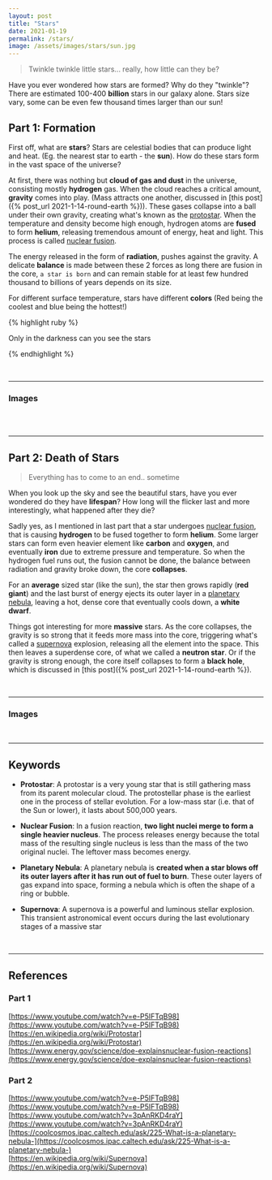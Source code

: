 ```yaml
---
layout: post
title: "Stars"
date: 2021-01-19
permalink: /stars/
image: /assets/images/stars/sun.jpg
---
```


>Twinkle twinkle little stars... really, how little can they be?

Have you ever wondered how stars are formed? Why do they "twinkle"? There are estimated 100-400 **billion** stars in our galaxy alone. Stars size vary, some can be even few thousand times larger than our sun!  
  
<!--more-->

## Part 1: Formation
First off, what are **stars**? Stars are celestial bodies that can produce light and heat. (Eg. the nearest star to earth - the **sun**). How do these stars form in the vast space of the universe?

At first, there was nothing but **cloud of gas and dust** in the universe, consisting mostly **hydrogen** gas. When the cloud reaches a critical amount,  **gravity** comes into play. (Mass attracts one another, discussed in [this post]({% post_url 2021-1-14-round-earth %})). These gases collapse into a ball under their own gravity, creating what's known as the [protostar](#keywords). When the temperature and density become high enough, hydrogen atoms are **fused** to form **helium**, releasing tremendous amount of energy, heat and light. This process is called [nuclear fusion](#keywords).

The energy released in the form of **radiation**, pushes against the gravity. A delicate **balance** is made between these 2 forces as long there are fusion in the core, `a star is born` and can remain stable for at least few hundred thousand to billions of years depends on its size. 

For different surface temperature, stars have different **colors** (Red being the coolest and blue being the hottest!) 

{% highlight ruby %}

Only in the darkness can you see the stars

{% endhighlight %}



<br>
<!--Images-->

***

<h3 id="image1">Images</h3>
<div class="row">
    <div class="column">
		<img src="/iwonder/assets/images/stars/stars.jpg" alt="">
	</div>
	<div class="column">
		<img src="/iwonder/assets/images/stars/formation.jpg" alt="">
	</div>
</div>

  
<br>
<br>
<hr>

## Part 2: Death of Stars
> Everything has to come to an end.. sometime
  
When you look up the sky and see the beautiful stars, have you ever wondered do they have **lifespan**? How long will the flicker last and more interestingly, what happened after they die? 
  
Sadly yes, as I mentioned in last part that a star undergoes [nuclear fusion](#keywords), that is causing **hydrogen** to be fused together to form **helium**. Some larger stars can form even heavier element like **carbon** and **oxygen**, and eventually **iron** due to extreme pressure and temperature. So when the hydrogen fuel runs out, the fusion cannot be done, the balance between radiation and gravity broke down, the core **collapses**.   
  
For an **average** sized star (like the sun), the star then grows rapidly (**red giant**) and the last burst of energy ejects its outer layer in a [planetary nebula](#keywords), leaving a hot, dense core that eventually cools down, a **white dwarf**.   
  
Things got interesting for more **massive** stars. As the core collapses, the gravity is so strong that it feeds more mass into the core, triggering what's called a [supernova](#keywords) explosion, releasing all the element into the space. This then leaves a superdense core, of what we called a **neutron star**. Or if the gravity is strong enough, the core itself collapses to form a **black hole**, which is discussed in [this post]({% post_url 2021-1-14-round-earth %}).

  

<br>

<!--Images-->
***

<h3 id="image2">Images</h3>
<div class="row">
    <div class="column">
		<img src="/iwonder/assets/images/stars/starcycle.jpg" alt="">
	</div>
    <div class="column">
		<img src="/iwonder/assets/images/stars/white-dwarf.jpg" alt="">
	</div>
    <div class="column">
		<img src="/iwonder/assets/images/stars/blackhole.jpg" alt="">
	</div>
    <div class="column">
		<img src="/iwonder/assets/images/stars/supernova.jpg" alt="">
	</div>
</div>
	
<br>
<!--Keywords-->

***
## Keywords
- **Protostar**: A protostar is a very young star that is still gathering mass from its parent molecular cloud. The protostellar phase is the earliest one in the process of stellar evolution. For a low-mass star (i.e. that of the Sun or lower), it lasts about 500,000 years.

- **Nuclear Fusion**: In a fusion reaction, **two light nuclei merge to form a single heavier nucleus**. The process releases energy because the total mass of the resulting single nucleus is less than the mass of the two original nuclei. The leftover mass becomes energy.

- **Planetary Nebula**: A planetary nebula is **created when a star blows off its outer layers after it has run out of fuel to burn**. These outer layers of gas expand into space, forming a nebula which is often the shape of a ring or bubble.

- **Supernova**: A supernova is a powerful and luminous stellar explosion. This transient astronomical event occurs during the last evolutionary stages of a massive star

<br>
<!--References-->

***
	
## References
### Part 1
[https://www.youtube.com/watch?v=e-P5IFTqB98](https://www.youtube.com/watch?v=e-P5IFTqB98)
\
[https://en.wikipedia.org/wiki/Protostar](https://en.wikipedia.org/wiki/Protostar)
\
[https://www.energy.gov/science/doe-explainsnuclear-fusion-reactions](https://www.energy.gov/science/doe-explainsnuclear-fusion-reactions)

### Part 2
[https://www.youtube.com/watch?v=e-P5IFTqB98](https://www.youtube.com/watch?v=e-P5IFTqB98)
\
[https://www.youtube.com/watch?v=3pAnRKD4raY](https://www.youtube.com/watch?v=3pAnRKD4raY)
\
[https://coolcosmos.ipac.caltech.edu/ask/225-What-is-a-planetary-nebula-](https://coolcosmos.ipac.caltech.edu/ask/225-What-is-a-planetary-nebula-)
\
[https://en.wikipedia.org/wiki/Supernova](https://en.wikipedia.org/wiki/Supernova)

